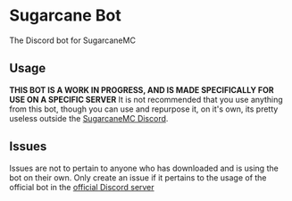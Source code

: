 # Sugarcane Bot
The Discord bot for SugarcaneMC
## Usage
**THIS BOT IS A WORK IN PROGRESS, AND IS MADE SPECIFICALLY FOR USE ON A SPECIFIC SERVER**
It is not recommended that you use anything from this bot, though you can use and repurpose it, on it\'s own, its pretty useless outside the [SugarcaneMC Discord](https://sugarcanemc.org/discord).
## Issues
Issues are not to pertain to anyone who has downloaded and is using the bot on their own.
Only create an issue if it pertains to the usage of the official bot in the [official Discord server](https://sugarcanemc.org/discord)